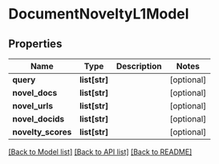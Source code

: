 # DocumentNoveltyL1Model

## Properties
Name | Type | Description | Notes
------------ | ------------- | ------------- | -------------
**query** | **list[str]** |  | [optional] 
**novel_docs** | **list[str]** |  | [optional] 
**novel_urls** | **list[str]** |  | [optional] 
**novel_docids** | **list[str]** |  | [optional] 
**novelty_scores** | **list[str]** |  | [optional] 

[[Back to Model list]](../README.md#documentation-for-models) [[Back to API list]](../README.md#documentation-for-api-endpoints) [[Back to README]](../README.md)


